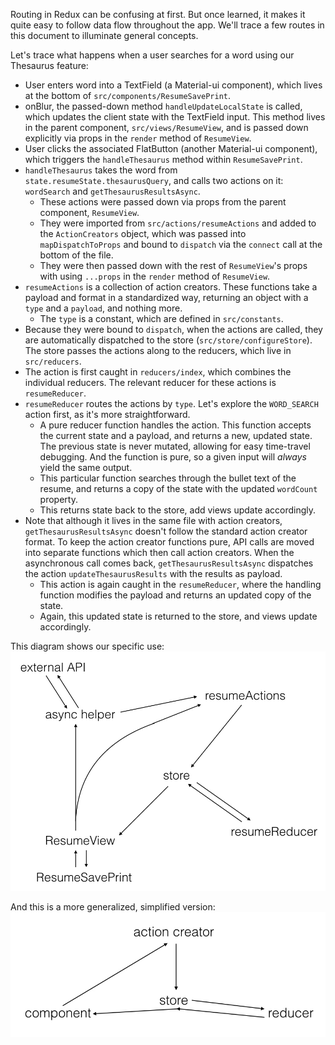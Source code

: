 Routing in Redux can be confusing at first. But once learned, it makes it quite easy to follow data flow throughout the app. We'll trace a few routes in this document to illuminate general concepts.

Let's trace what happens when a user searches for a word using our Thesaurus feature:
* User enters word into a TextField (a Material-ui component), which lives at the bottom of `src/components/ResumeSavePrint`.
* onBlur, the passed-down method `handleUpdateLocalState` is called, which updates the client state with the TextField input. This method lives in the parent component, `src/views/ResumeView`, and is passed down explicitly via props in the `render` method of `ResumeView`.
* User clicks the associated FlatButton (another Material-ui component), which triggers the `handleThesaurus` method within `ResumeSavePrint`.
* `handleThesaurus` takes the word from `state.resumeState.thesaurusQuery`, and calls two actions on it: `wordSearch` and `getThesaurusResultsAsync`.
    - These actions were passed down via props from the parent component, `ResumeView`.
    - They were imported from `src/actions/resumeActions` and added to the `ActionCreators` object, which was passed into `mapDispatchToProps` and bound to `dispatch` via the `connect` call at the bottom of the file.
    - They were then passed down with the rest of `ResumeView`'s props with using `...props` in the `render` method of `ResumeView`.
* `resumeActions` is a collection of action creators. These functions take a payload and format in a standardized way, returning an object with a `type` and a `payload`, and nothing more.
    - The `type` is a constant, which are defined in `src/constants`.
* Because they were bound to `dispatch`, when the actions are called, they are automatically dispatched to the store (`src/store/configureStore`). The store passes the actions along to the reducers, which live in `src/reducers`.
* The action is first caught in `reducers/index`, which combines the individual reducers. The relevant reducer for these actions is `resumeReducer`.
* `resumeReducer` routes the actions by `type`. Let's explore the `WORD_SEARCH` action first, as it's more straightforward.
    - A pure reducer function handles the action. This function accepts the current state and a payload, and returns a new, updated state. The previous state is never mutated, allowing for easy time-travel debugging. And the function is pure, so a given input will *always* yield the same output.
    - This particular function searches through the bullet text of the resume, and returns a copy of the state with the updated `wordCount` property.
    - This returns state back to the store, add views update accordingly.
* Note that although it lives in the same file with action creators, `getThesaurusResultsAsync` doesn't follow the standard action creator format. To keep the action creator functions pure, API calls are moved into separate functions which then call action creators. When the asynchronous call comes back, `getThesaurusResultsAsync` dispatches the action `updateThesaurusResults` with the results as payload.
    - This action is again caught in the `resumeReducer`, where the handling function modifies the payload and returns an updated copy of the state.
    - Again, this updated state is returned to the store, and views update accordingly.

This diagram shows our specific use:
![](./src/styles/assets/Rezable-diagrams-001.jpeg)


And this is a more generalized, simplified version:
![](./src/styles/assets/Rezable-diagrams-002.jpeg)
